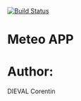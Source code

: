 [![Build Status](https://travis-ci.org/Eowaobwyn/Angular-FrontEnd.svg?branch=master)](https://travis-ci.org/Eowaobwyn/Angular-FrontEnd)

# Meteo APP

# Author:
DIEVAL Corentin
